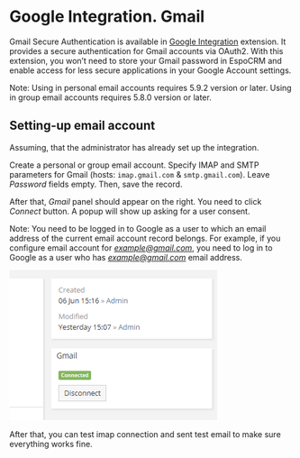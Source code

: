 # Google Integration. Gmail

Gmail Secure Authentication is available in [Google Integration](https://www.espocrm.com/extensions/google-integration) extension. It provides a secure authentication for Gmail accounts via OAuth2. With this extension, you won’t need to store your Gmail password in EspoCRM and enable access for less secure applications in your Google Account settings.

Note: Using in personal email accounts requires 5.9.2 version or later. Using in group email accounts requires 5.8.0 version or later.

## Setting-up email account

Assuming, that the administrator has already set up the integration.

Create a personal or group email account. Specify IMAP and SMTP parameters for Gmail (hosts: `imap.gmail.com` & `smtp.gmail.com`). Leave *Password* fields empty. Then, save the record.

After that, *Gmail* panel should appear on the right. You need to click *Connect* button. A popup will show up asking for a user consent.

Note: You need to be logged in to Google as a user to which an email address of the current email account record belongs. For example, if you configure email account for *example@gmail.com*, you need to log in to Google as a user who has *example@gmail.com* email address.

![Panel](../../_static/images/extensions/google-integration/gmail.png)

After that, you can test imap connection and sent test email to make sure everything works fine.
